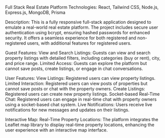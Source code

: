 Full Stack Real Estate Platform
Technologies: React, Tailwind CSS, Node.js, Express.js, MongoDB, Prisma

Description:
This is a fully responsive full-stack application designed to emulate a real-world real estate platform. The project includes secure user authentication using bcrypt, ensuring hashed passwords for enhanced security. It offers a seamless experience for both registered and non-registered users, with additional features for registered users.

Guest Features:
View and Search Listings: Guests can view and search property listings with detailed filters, including categories (buy or rent), city, and price range.
Limited Access: Guests can explore the platform but cannot save posts, create listings, or engage in chat conversations.

User Features:
View Listings: Registered users can view property listings.
Limited Interaction: Registered users can view posts of properties but cannot save posts or chat with the property owners.
Create Listings: Registered users can create new property listings.
Socket-based Real-Time Chat: Registered users can engage in real-time chat with property owners using a socket-based chat system.
Live Notifications: Users receive live notifications for new messages and updates on their listings.

Interactive Map:
Real-Time Property Locations: The platform integrates the Leaflet map library to display real-time property locations, enhancing the user experience with an interactive map interface.
